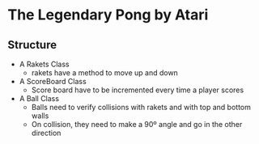 # The Legendary Pong by Atari

## Structure
* A Rakets Class
  * rakets have a method to move up and down
* A ScoreBoard Class
  * Score board have to be incremented every time a player scores
* A Ball Class
    * Balls need to verify collisions with rakets and with top and bottom walls
    * On collision, they need to make a 90º angle and go in the other direction


